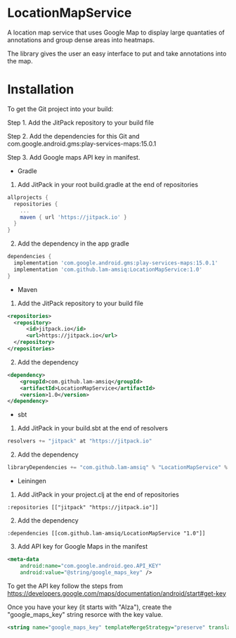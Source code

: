 # LocationMapService

A location map service that uses Google Map to display large quantaties of annotations and group dense areas into heatmaps. 

The library gives the user an easy interface to put and take annotations into the map.

# Installation

To get the Git project into your build:

Step 1. Add the JitPack repository to your build file

Step 2. Add the dependencies for this Git and com.google.android.gms:play-services-maps:15.0.1

Step 3. Add Google maps API key in manifest.
- Gradle

1. Add JitPack in your root build.gradle at the end of repositories
```gradle
allprojects {
  repositories {
    ...
    maven { url 'https://jitpack.io' }
  }
}
```
2. Add the dependency in the app gradle
```gradle
dependencies {
  implementation 'com.google.android.gms:play-services-maps:15.0.1'
  implementation 'com.github.lam-amsiq:LocationMapService:1.0'
}
```

- Maven

1. Add the JitPack repository to your build file
```xml
<repositories>
  <repository>
      <id>jitpack.io</id>
      <url>https://jitpack.io</url>
  </repository>
</repositories>
```
2. Add the dependency
```xml
<dependency>
    <groupId>com.github.lam-amsiq</groupId>
    <artifactId>LocationMapService</artifactId>
    <version>1.0</version>
</dependency>
```
- sbt

1. Add JitPack in your build.sbt at the end of resolvers
```sbt
resolvers += "jitpack" at "https://jitpack.io"
```
2. Add the dependency
```sbt
libraryDependencies += "com.github.lam-amsiq" % "LocationMapService" % "1.0"
```
- Leiningen

1. Add JitPack in your project.clj at the end of repositories
```
:repositories [["jitpack" "https://jitpack.io"]]
```
2. Add the dependency
```
:dependencies [[com.github.lam-amsiq/LocationMapService "1.0"]]
```

3. Add API key for Google Maps in the manifest
```xml
<meta-data
	android:name="com.google.android.geo.API_KEY"
	android:value="@string/google_maps_key" />
```
To get the API key follow the steps from https://developers.google.com/maps/documentation/android/start#get-key 

Once you have your key (it starts with "AIza"), create the "google_maps_key" string resorce with the key value.
```xml
<string name="google_maps_key" templateMergeStrategy="preserve" translatable="false">AIza..[YOUR KEY]</string>
```